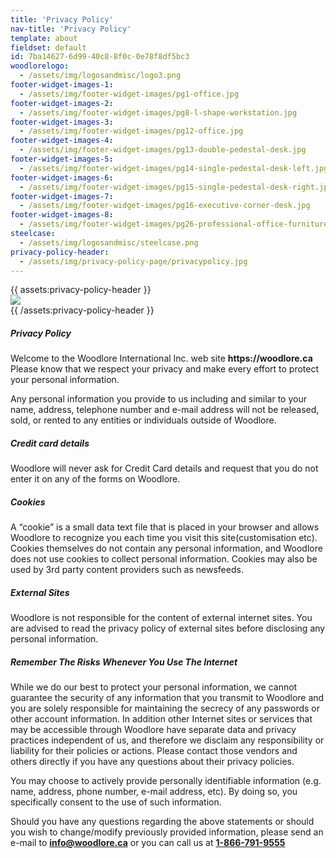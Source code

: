 ```yaml
---
title: 'Privacy Policy'
nav-title: 'Privacy Policy'
template: about
fieldset: default
id: 7ba14627-6d99-40c8-8f0c-0e78f8df5bc3
woodlorelogo:
  - /assets/img/logosandmisc/logo3.png
footer-widget-images-1:
  - /assets/img/footer-widget-images/pg1-office.jpg
footer-widget-images-2:
  - /assets/img/footer-widget-images/pg8-l-shape-workstation.jpg
footer-widget-images-3:
  - /assets/img/footer-widget-images/pg12-office.jpg
footer-widget-images-4:
  - /assets/img/footer-widget-images/pg13-double-pedestal-desk.jpg
footer-widget-images-5:
  - /assets/img/footer-widget-images/pg14-single-pedestal-desk-left.jpg
footer-widget-images-6:
  - /assets/img/footer-widget-images/pg15-single-pedestal-desk-right.jpg
footer-widget-images-7:
  - /assets/img/footer-widget-images/pg16-executive-corner-desk.jpg
footer-widget-images-8:
  - /assets/img/footer-widget-images/pg26-professional-office-furniture.jpg
steelcase:
  - /assets/img/logosandmisc/steelcase.png
privacy-policy-header:
  - /assets/img/privacy-policy-page/privacypolicy.jpg
---
```

<div class="block">
    <div class="row">
        {{ assets:privacy-policy-header }}
            <div class="col">
                <img src="{{ glide:url fm="webp" }}" class="large-image">
            </div>
        {{ /assets:privacy-policy-header }}
    </div>
</div>
<div class="block">
    <h5 class="orange bold">Privacy Policy</h5>
    <p>Welcome to the Woodlore International Inc. web site <strong>https://woodlore.ca</strong> Please know that we respect your privacy and make every effort to protect your personal information.</p>
    <p>Any personal information you provide to us including and similar to your name, address, telephone number and e-mail address will not be released, sold, or rented to any entities or individuals outside of Woodlore.</p>
</div>
<div class="block">
    <h5 class="orange bold">Credit card details</h5>
    <p>Woodlore will never ask for Credit Card details and request that you do not enter it on any of the forms on Woodlore.</p>
</div>
<div class="block">
    <h5 class="orange bold">Cookies</h5>
    <p>A “cookie” is a small data text file that is placed in your browser and allows Woodlore to recognize you each time you visit this site(customisation etc). Cookies themselves do not contain any personal information, and Woodlore does not use cookies to collect personal information. Cookies may also be used by 3rd party content providers such as newsfeeds.</p>
</div>
<div class="block">
    <h5 class="orange bold">External Sites</h5>
    <p>Woodlore is not responsible for the content of external internet sites. You are advised to read the privacy policy of external sites before disclosing any personal information.</p>
</div>
<div class="block">
    <h5 class="orange bold">Remember The Risks Whenever You Use The Internet</h5>
    <p>While we do our best to protect your personal information, we cannot guarantee the security of any information that you transmit to Woodlore and you are solely responsible for maintaining the secrecy of any passwords or other account information. In addition other Internet sites or services that may be accessible through Woodlore have separate data and privacy practices independent of us, and therefore we disclaim any responsibility or liability for their policies or actions. Please contact those vendors and others directly if you have any questions about their privacy policies.</p>
    <p>You may choose to actively provide personally identifiable information (e.g. name, address, phone number, e-mail address, etc). By doing so, you specifically consent to the use of such information.</p>
    <p>Should you have any questions regarding the above statements or should you wish to change/modify previously provided information, please send an e-mail to <a href="mailto:info@woodlore.ca"><strong class="dgreen">info@woodlore.ca</strong></a> or you can call us at <a href="tel:+18667919555"><strong class="dgreen">1-866-791-9555</strong></a></p>
</div>
